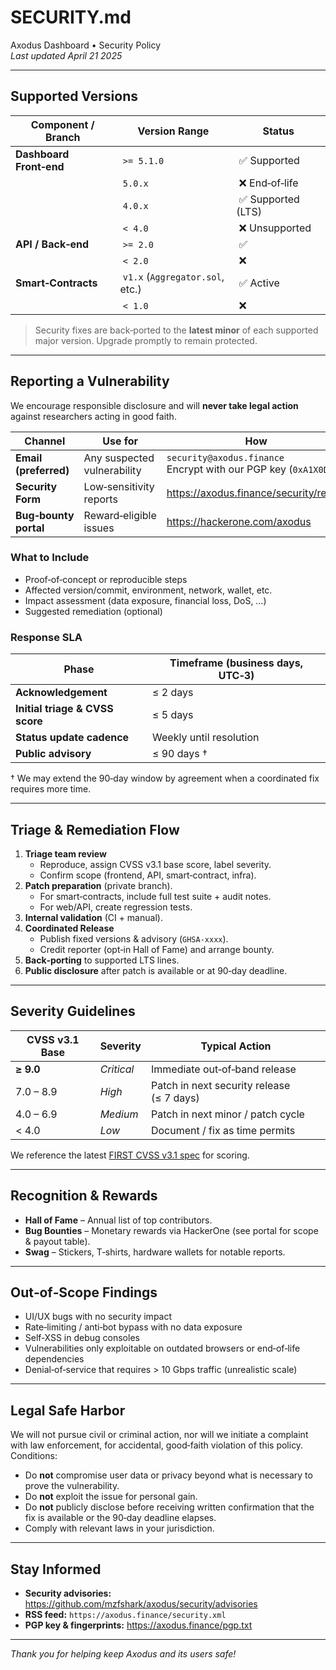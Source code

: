 # SECURITY.md  
Axodus Dashboard • Security Policy  
_Last updated April 21 2025_

---

## Supported Versions

| Component / Branch | Version Range | Status |
| ------------------ | ------------- | ------ |
| **Dashboard Front‑end** | `>= 5.1.0` | :white_check_mark: Supported |
| | `5.0.x` | :x: End‑of‑life |
| | `4.0.x` | :white_check_mark: Supported (LTS) |
| | `< 4.0` | :x: Unsupported |
| **API / Back‑end** | `>= 2.0` | :white_check_mark: |
| | `< 2.0` | :x: |
| **Smart‑Contracts** | `v1.x` (`Aggregator.sol`, etc.) | :white_check_mark: Active |
| | `< 1.0` | :x: |

> Security fixes are back‑ported to the **latest minor** of each supported major
> version. Upgrade promptly to remain protected.

---

## Reporting a Vulnerability

We encourage responsible disclosure and will **never take legal action** against
researchers acting in good faith.

| Channel | Use for | How |
| ------- | ------- | --- |
| **Email (preferred)** | Any suspected vulnerability | `security@axodus.finance`<br>Encrypt with our PGP key (`0xA1X0DUS`) |
| **Security Form** | Low‑sensitivity reports | <https://axodus.finance/security/report> |
| **Bug‑bounty portal** | Reward‑eligible issues | <https://hackerone.com/axodus> |

### What to Include
* Proof‑of‑concept or reproducible steps  
* Affected version/commit, environment, network, wallet, etc.  
* Impact assessment (data exposure, financial loss, DoS, …)  
* Suggested remediation (optional)

### Response SLA
| Phase | Timeframe (business days, UTC‑3) |
| ----- | -------------------------------- |
| **Acknowledgement** | ≤ 2 days |
| **Initial triage & CVSS score** | ≤ 5 days |
| **Status update cadence** | Weekly until resolution |
| **Public advisory** | ≤ 90 days † |

† We may extend the 90‑day window by agreement when a coordinated fix
requires more time.

---

## Triage & Remediation Flow

1. **Triage team review**  
   * Reproduce, assign CVSS v3.1 base score, label severity.  
   * Confirm scope (frontend, API, smart‑contract, infra).
2. **Patch preparation** (private branch).  
   * For smart‑contracts, include full test suite + audit notes.  
   * For web/API, create regression tests.
3. **Internal validation** (CI + manual).  
4. **Coordinated Release**  
   * Publish fixed versions & advisory (`GHSA‑xxxx`).  
   * Credit reporter (opt‑in Hall of Fame) and arrange bounty.  
5. **Back‑porting** to supported LTS lines.  
6. **Public disclosure** after patch is available or at 90‑day deadline.

---

## Severity Guidelines

| CVSS v3.1 Base | Severity | Typical Action |
| -------------- | -------- | -------------- |
| **≥ 9.0** | _Critical_ | Immediate out‑of‑band release |
| 7.0 – 8.9 | _High_ | Patch in next security release (≤ 7 days) |
| 4.0 – 6.9 | _Medium_ | Patch in next minor / patch cycle |
| < 4.0 | _Low_ | Document / fix as time permits |

We reference the latest [FIRST CVSS v3.1 spec](https://www.first.org/cvss/) for
scoring.

---

## Recognition & Rewards

* **Hall of Fame** – Annual list of top contributors.  
* **Bug Bounties** – Monetary rewards via HackerOne (see portal for scope &
  payout table).  
* **Swag** – Stickers, T‑shirts, hardware wallets for notable reports.

---

## Out‑of‑Scope Findings

* UI/UX bugs with no security impact  
* Rate‑limiting / anti‑bot bypass with no data exposure  
* Self‑XSS in debug consoles  
* Vulnerabilities only exploitable on outdated browsers or end‑of‑life
  dependencies  
* Denial‑of‑service that requires > 10 Gbps traffic (unrealistic scale)

---

## Legal Safe Harbor

We will not pursue civil or criminal action, nor will we initiate a complaint
with law enforcement, for accidental, good‑faith violation of this policy.
Conditions:

* Do **not** compromise user data or privacy beyond what is necessary to prove
  the vulnerability.  
* Do **not** exploit the issue for personal gain.  
* Do **not** publicly disclose before receiving written confirmation that the
  fix is available or the 90‑day deadline elapses.  
* Comply with relevant laws in your jurisdiction.

---

## Stay Informed

* **Security advisories:** <https://github.com/mzfshark/axodus/security/advisories>  
* **RSS feed:** `https://axodus.finance/security.xml`  
* **PGP key & fingerprints:** <https://axodus.finance/pgp.txt>

---

_Thank you for helping keep Axodus and its users safe!_

